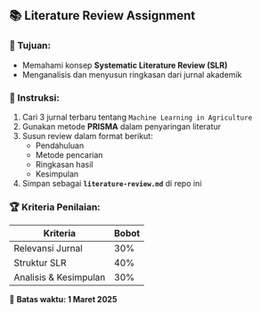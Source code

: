 
## 📚 Literature Review Assignment

### 🎯 Tujuan:
- Memahami konsep **Systematic Literature Review (SLR)**
- Menganalisis dan menyusun ringkasan dari jurnal akademik  

### 📝 Instruksi:
1. Cari 3 jurnal terbaru tentang `Machine Learning in Agriculture`
2. Gunakan metode **PRISMA** dalam penyaringan literatur  
3. Susun review dalam format berikut:
   - Pendahuluan  
   - Metode pencarian  
   - Ringkasan hasil  
   - Kesimpulan  
4. Simpan sebagai **`literature-review.md`** di repo ini  

### 🏆 Kriteria Penilaian:
| Kriteria         | Bobot  |
|-----------------|--------|
| Relevansi Jurnal | 30%    |
| Struktur SLR    | 40%    |
| Analisis & Kesimpulan | 30% |

📌 **Batas waktu: 1 Maret 2025**
